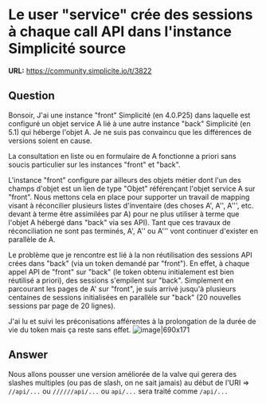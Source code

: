 # Le user "service" crée des sessions à chaque call API dans l'instance Simplicité source

**URL:** https://community.simplicite.io/t/3822

## Question
Bonsoir,
J'ai une instance "front" Simplicité (en 4.0.P25) dans laquelle est configuré un objet service A lié à une autre instance "back" Simplicité (en 5.1) qui héberge l'objet A. Je ne suis pas convaincu que les différences de versions soient en cause.

La consultation en liste ou en formulaire de A fonctionne a priori sans soucis particulier sur les instances "front" et "back".

L'instance "front" configure par ailleurs des objets métier dont l'un des champs d'objet est un lien de type "Objet" référençant l'objet service A sur "front". Nous mettons cela en place pour supporter un travail de mapping visant à réconcilier plusieurs listes d'inventaire (des choses A', A'', A''', etc. devant à terme être assimilées par A) pour ne plus utiliser à terme que l'objet A hébergé dans "back" via ses API). Tant que ces travaux de réconciliation ne sont pas terminés, A', A'' ou A''' vont continuer d'exister en parallèle de A.

Le problème que je rencontre est lié à la non réutilisation des sessions API crées dans "back" (via un token demandé par "front"). En effet, à chaque appel API de "front" sur "back" (le token obtenu initialement est bien réutilisé a priori), des sessions s'empilent sur "back". Simplement en parcourant les pages de A' sur "front", je suis arrivé jusqu'à plusieurs centaines de sessions initialisées en parallèle sur "back" (20 nouvelles sessions par page de 20 lignes).

J'ai lu et suivi les préconisations afférentes à la prolongation de la durée de vie du token mais ça reste sans effet.
![image|690x171](upload://qAL02VOCzQMOeJSaTBp4eR7LHmh.png)

## Answer
Nous allons pousser une version améliorée de la valve qui gerera des slashes multiples (ou pas de slash, on ne sait jamais) au début de l'URI => `//api/...` ou `//////api/...` ou `api/...` sera traité comme `/api/...`
